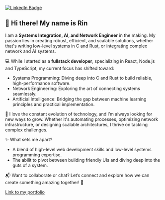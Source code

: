 [![LinkedIn Badge](https://img.shields.io/badge/LinkedIn-Profile-informational?style=flat&logo=linkedin&logoColor=white&color=0D76A8)](https://www.linkedin.com/in/rin-delahaije-9750aa138/)

<h2>👋 Hi there! My name is Rin</h2>

I am a <strong>Systems Integration, AI, and Network Engineer</strong> in the making. My passion lies in creating robust, efficient, and scalable solutions, whether that's writing low-level systems in C and Rust, or integrating complex network and AI systems.


💻 While I started as a <strong>fullstack developer</strong>, specializing in React, Node.js and TypeScript, my current focus has shifted toward:
 - Systems Programming: Diving deep into C and Rust to build reliable, high-performance software.
 - Network Engineering: Exploring the art of connecting systems seamlessly.
 - Artificial Intelligence: Bridging the gap between machine learning principles and practical implementation.


🌱 I love the constant evolution of technology, and I’m always looking for new ways to grow. Whether it's automating processes, optimizing network infrastructure, or designing scalable architectures, I thrive on tackling complex challenges.


✨ What sets me apart?
- A blend of high-level web development skills and low-level systems programming expertise.
- The abilit to pivot between building friendly UIs and diving deep into the guts of a system.


📬 Want to collaborate or chat? Let’s connect and explore how we can create something amazing together! 🚀

<a href="https://www.rinkakuworks.com/">Link to my portfolio</a>
